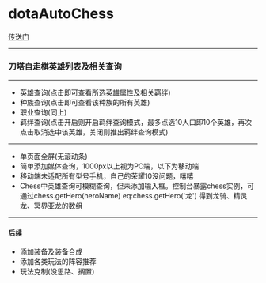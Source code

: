 # dotaAutoChess
[传送门](https://uchiha-fy.github.io/dotaAutoChess/)
***
### 刀塔自走棋英雄列表及相关查询
***
+ 英雄查询(点击即可查看所选英雄属性及相关羁绊)
+ 种族查询(点击即可查看该种族的所有英雄)
+ 职业查询(同上)
+ 羁绊查询(点击开启则开启羁绊查询模式，最多点选10人口即10个英雄，再次点击取消选中该英雄，关闭则推出羁绊查询模式)
***
* 单页面全屏(无滚动条)
* 简单添加媒体查询，1000px以上视为PC端，以下为移动端
* 移动端未适配所有型号手机，自己的荣耀10没问题，嘻嘻
* Chess中英雄查询可模糊查询，但未添加输入框。控制台暴露chess实例，可通过chess.getHero(heroName) eq:chess.getHero('龙') 得到龙骑、精灵龙、冥界亚龙的数组
***
#### 后续
+ 添加装备及装备合成
+ 添加各类玩法的阵容推荐
+ 玩法克制(没思路、搁置)
